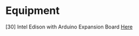 Equipment
==

[30] Intel Edison with Arduino Expansion Board [Here](https://www.sparkfun.com/products/13097)


